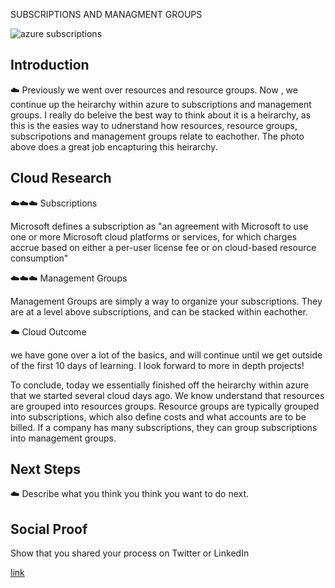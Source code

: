 SUBSCRIPTIONS AND MANAGMENT GROUPS 
 
 
 ![azure subscriptions](https://user-images.githubusercontent.com/102994059/195947235-843a73fe-f75d-420a-87ed-563773d76bdb.png)


## Introduction

☁️ Previously we went over resources and resource groups. Now , we continue up the heirarchy within azure to subscriptions and management groups. I really do beleive the best way to think about it is a heirarchy, as this is the easies way to udnerstand how resources, resource groups, subscripotions and management groups relate to eachother. The photo above does a great job encapturing this heirarchy. 




## Cloud Research

☁️☁️☁️ Subscriptions

Microsoft defines a subscription as "an agreement with Microsoft to use one or more Microsoft cloud platforms or services, for which charges accrue based on either a per-user license fee or on cloud-based resource consumption"

☁️☁️☁️ Management Groups 

Management Groups are simply a way to organize your subscriptions. They are at a level above subscriptions, and can be stacked within eachother. 

☁️ Cloud Outcome 

we have gone over a lot of the basics, and will continue until we get outside of the first 10 days of learning. I look forward to more in depth projects!

To conclude, today we essentially finished off the heirarchy within azure that we started several cloud days ago. We know understand that resources are grouped into resources groups. Resource groups are typically grouped into subscriptions, which also define costs and what accounts are to be billed. If a company has many subscriptions, they can group subscriptions into management groups. 

## Next Steps

☁️ Describe what you think you think you want to do next.

## Social Proof
 Show that you shared your process on Twitter or LinkedIn

[link](https://www.linkedin.com/posts/andrew-leddy_100daysofcloud-activity-6986806915209011200-kjkY?utm_source=share&utm_medium=member_desktop)
